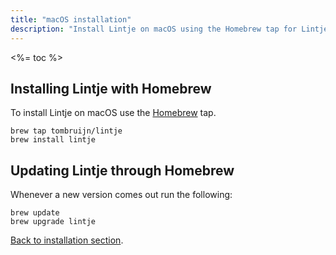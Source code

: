 ```yaml
---
title: "macOS installation"
description: "Install Lintje on macOS using the Homebrew tap for Lintje. Installing Lintje is a two step process done in a minute."
---
```


<%= toc %>

## Installing Lintje with Homebrew

To install Lintje on macOS use the [Homebrew](https://brew.sh) tap.

```
brew tap tombruijn/lintje
brew install lintje
```

## Updating Lintje through Homebrew

Whenever a new version comes out run the following:

```
brew update
brew upgrade lintje
```

[Back to installation section](/docs/installation/).

